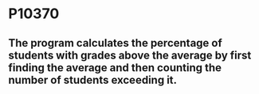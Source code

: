 # P10370
##  The program calculates the percentage of students with grades above the average by first finding the average and then counting the number of students exceeding it.
